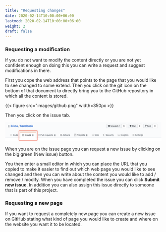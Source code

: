 ```yaml
---
title: "Requesting changes"
date: 2020-02-14T10:00:00+06:00
lastmod: 2020-02-14T10:00:00+06:00
weight: 2
draft: false
---
```


### Requesting a modification

If you do not want to modify the content directly or you are not yet confident enough on doing this you can write a request and suggest modifications in there. 

First you cope the web address that points to the page that you would like to see changed to some extend. Then you click on the git icon on the bottom of that document to directly bring you to the GitHub repository in which all the content is stored.

{{< figure src="images/github.png" width=350px >}}

Then you click on the issue tab.

![](images/github_issue.png)

When you are on the issue page you can request a new issue by clicking on the big green (New issue) button.

You then enter a small editor in which you can place the URL that you copied to make it easier to find out which web page you would like to see changed and then you can write about the content you would like to add / remove / modify. When you have completed the issue you can click **Submit new issue**. In addition you can also assign this issue directly to someone that is part of this project.

### Requesting a new page

If you want to request a completely new page you can create a new issue on GitHub stating what kind of page you would like to create and where on the website you want it to be located.